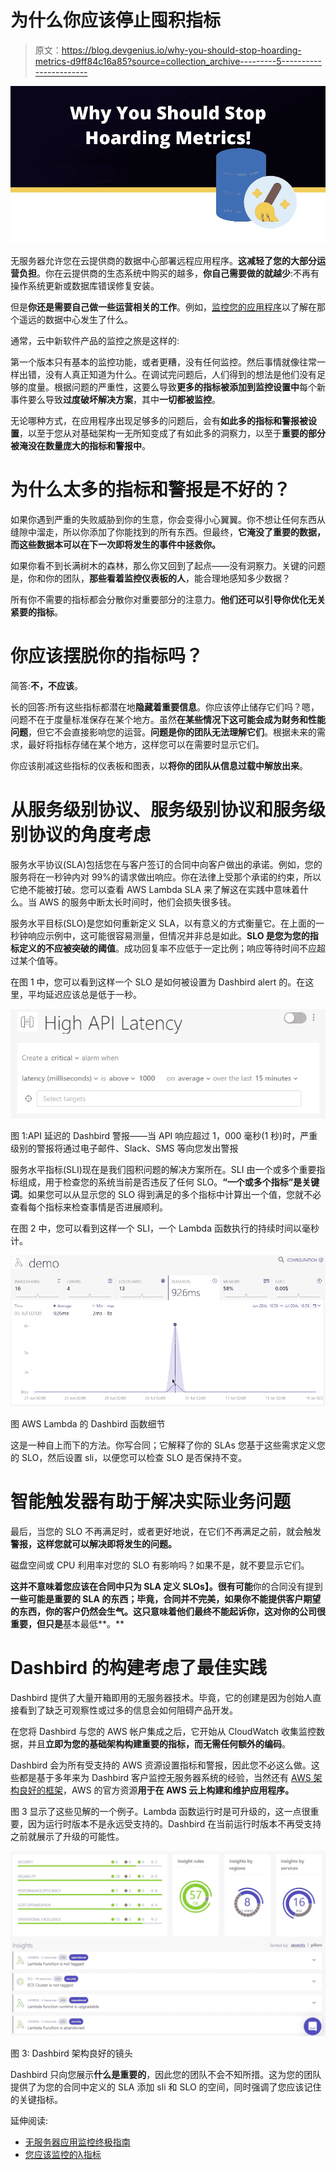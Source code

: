 # 为什么你应该停止囤积指标

> 原文：<https://blog.devgenius.io/why-you-should-stop-hoarding-metrics-d9ff84c16a85?source=collection_archive---------5----------------------->

![](img/6408170b14c6db1aa3ce159de3f54c08.png)

无服务器允许您在云提供商的数据中心部署远程应用程序。**这减轻了您的大部分运营负担**。你在云提供商的生态系统中购买的越多，**你自己需要做的就越少**:不再有操作系统更新或数据库错误修复安装。

但是**你还是需要自己做一些运营相关的工作**。例如，[监控您的应用程序](https://dashbird.io/serverless-observability/)以了解在那个遥远的数据中心发生了什么。

通常，云中新软件产品的监控之旅是这样的:

第一个版本只有基本的监控功能，或者更糟，没有任何监控。然后事情就像往常一样出错，没有人真正知道为什么。在调试完问题后，人们得到的想法是他们没有足够的度量。根据问题的严重性，这要么导致**更多的指标被添加到监控设置中**每个新事件要么导致**过度破坏解决方案**，其中**一切都被监控**。

无论哪种方式，在应用程序出现足够多的问题后，会有**如此多的指标和警报被设置**，以至于您从对基础架构一无所知变成了有如此多的洞察力，以至于**重要的部分被淹没在数量庞大的指标和警报中**。

# 为什么太多的指标和警报是不好的？

如果你遇到严重的失败威胁到你的生意，你会变得小心翼翼。你不想让任何东西从缝隙中溜走，所以你添加了你能找到的所有东西。但最终，**它淹没了重要的数据，而这些数据本可以在下一次即将发生的事件中拯救你。**

如果你看不到长满树木的森林，那么你又回到了起点——没有洞察力。关键的问题是，你和你的团队，**那些看着监控仪表板的人**，能合理地感知多少数据？

所有你不需要的指标都会分散你对重要部分的注意力。**他们还可以引导你优化无关紧要的指标**。

# 你应该摆脱你的指标吗？

简答:**不，不应该**。

长的回答:所有这些指标都潜在地**隐藏着重要信息**。你应该停止储存它们吗？嗯，问题不在于度量标准保存在某个地方。虽然**在某些情况下这可能会成为财务和性能问题**，但它不会直接影响您的运营。**问题是你的团队无法理解它们**。根据未来的需求，最好将指标存储在某个地方，这样您可以在需要时显示它们。

你应该削减这些指标的仪表板和图表，以**将你的团队从信息过载中解放出来**。

# 从服务级别协议、服务级别协议和服务级别协议的角度考虑

服务水平协议(SLA)包括您在与客户签订的合同中向客户做出的承诺。例如，您的服务将在一秒钟内对 99%的请求做出响应。你在法律上受那个承诺的约束，所以它绝不能被打破。您可以查看 AWS Lambda SLA 来了解这在实践中意味着什么。当 AWS 的服务中断太长时间时，他们会损失很多钱。

服务水平目标(SLO)是您如何重新定义 SLA，以有意义的方式衡量它。在上面的一秒钟响应示例中，这可能很容易测量，但情况并非总是如此。**SLO 是您为您的指标定义的不应被突破的阈值**。成功回复率不应低于一定比例；响应等待时间不应超过某个值等。

在图 1 中，您可以看到这样一个 SLO 是如何被设置为 Dashbird alert 的。在这里，平均延迟应该总是低于一秒。

![](img/39409428e74b2f2f2faf879d5dd2a0cb.png)

图 1:API 延迟的 Dashbird 警报——当 API 响应超过 1，000 毫秒(1 秒)时，严重级别的警报将通过电子邮件、Slack、SMS 等向您发出警报

服务水平指标(SLI)现在是我们囤积问题的解决方案所在。SLI 由一个或多个重要指标组成，用于检查您的系统当前是否违反了任何 SLO。**“一个或多个指标”是关键词**。如果您可以从显示您的 SLO 得到满足的多个指标中计算出一个值，您就不必查看每个指标来检查事情是否进展顺利。

在图 2 中，您可以看到这样一个 SLI，一个 Lambda 函数执行的持续时间以毫秒计。

![](img/e966a239bf7d11b0305c2be7c272a9cf.png)

图 AWS Lambda 的 Dashbird 函数细节

这是一种自上而下的方法。你写合同；它解释了你的 SLAs 您基于这些需求定义您的 SLO，然后设置 sli，以便您可以检查 SLO 是否保持不变。

# 智能触发器有助于解决实际业务问题

最后，当您的 SLO 不再满足时，或者更好地说，在它们不再满足之前，就会触发**警报，这样您就可以解决即将发生的问题。**

磁盘空间或 CPU 利用率对您的 SLO 有影响吗？如果不是，就不要显示它们。

**这并不意味着您应该在合同中只为 SLA 定义 SLOs】。很有可能**你的合同没有提到**一些可能是重要的 SLA 的东西；毕竟，合同并不完美，如果你不能提供客户期望的东西，你的客户仍然会生气。这只意味着他们最终不能起诉你，这对你的公司很重要，但只是**基本最低**。**

# Dashbird 的构建考虑了最佳实践

Dashbird 提供了大量开箱即用的无服务器技术。毕竟，它的创建是因为创始人直接看到了缺乏可观察性或过多的信息会如何阻碍产品开发。

在您将 Dashbird 与您的 AWS 帐户集成之后，它开始从 CloudWatch 收集监控数据，并且**立即为您的基础架构构建重要的指标，而无需任何额外的编码**。

Dashbird 会为所有受支持的 AWS 资源设置指标和警报，因此您不必这么做。这些都是基于多年来为 Dashbird 客户监控无服务器系统的经验，当然还有 [AWS 架构良好的框架](https://aws.amazon.com/architecture/well-architected/)，AWS 的官方资源**用于在 AWS 云上构建和维护应用程序。**

图 3 显示了这些见解的一个例子。Lambda 函数运行时是可升级的，这一点很重要，因为运行时版本不是永远受支持的。Dashbird 在当前运行时版本不再受支持之前就展示了升级的可能性。

![](img/27f807ceb3ea4b2926fca9bf13f84e5c.png)

图 3: Dashbird 架构良好的镜头

Dashbird 只向您展示**什么是重要的**，因此您的团队不会不知所措。这为您的团队提供了为您的合同中定义的 SLA 添加 sli 和 SLO 的空间，同时强调了您应该记住的关键指标。

延伸阅读:

*   [无服务器应用监控终极指南](https://dashbird.io/blog/ultimate-guide-monitoring-serverless-applications/)
*   [您应该监控的λ指标](https://dashbird.io/blog/lambda-metrics-monitoring-what-matters/)